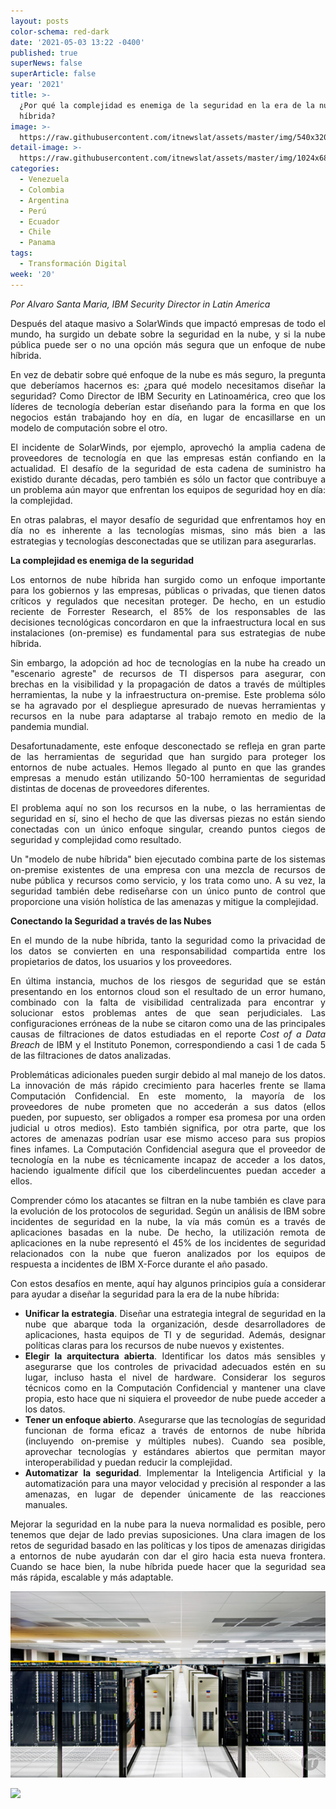 ```yaml
---
layout: posts
color-schema: red-dark
date: '2021-05-03 13:22 -0400'
published: true
superNews: false
superArticle: false
year: '2021'
title: >-
  ¿Por qué la complejidad es enemiga de la seguridad en la era de la nube
  híbrida?
image: >-
  https://raw.githubusercontent.com/itnewslat/assets/master/img/540x320/IBM-Nube-Hibrida-p.jpg
detail-image: >-
  https://raw.githubusercontent.com/itnewslat/assets/master/img/1024x680/IBM-Nube-Hibrida-g.jpg
categories:
  - Venezuela
  - Colombia
  - Argentina
  - Perú
  - Ecuador
  - Chile
  - Panama
tags:
  - Transformación Digital
week: '20'
---
```

<p style="text-align: justify;"><em>Por Alvaro Santa Maria, IBM Security Director in Latin America</em></p>
<p style="text-align: justify;">Después del ataque masivo a SolarWinds que impactó empresas de todo el mundo, ha surgido un debate sobre la seguridad en la nube, y si la nube pública puede ser o no una opción más segura que un enfoque de nube híbrida.</p>
<p style="text-align: justify;">En vez de debatir sobre qué enfoque de la nube es más seguro, la pregunta que deberíamos hacernos es: ¿para qué modelo necesitamos diseñar la seguridad? Como Director de IBM Security en Latinoamérica, creo que los líderes de tecnología deberían estar diseñando para la forma en que los negocios están trabajando hoy en día, en lugar de encasillarse en un modelo de computación sobre el otro.</p>
<p style="text-align: justify;">El incidente de SolarWinds, por ejemplo, aprovechó la amplia cadena de proveedores de tecnología en que las empresas están confiando en la actualidad. El desafío de la seguridad de esta cadena de suministro ha existido durante décadas, pero también es sólo un factor que contribuye a un problema aún mayor que enfrentan los equipos de seguridad hoy en día: la complejidad.</p>
<p style="text-align: justify;">En otras palabras, el mayor desafío de seguridad que enfrentamos hoy en día no es inherente a las tecnologías mismas, sino más bien a las estrategias y tecnologías desconectadas que se utilizan para asegurarlas.

<strong>La complejidad es enemiga de la seguridad</strong></p>
<p style="text-align: justify;">Los entornos de nube híbrida han surgido como un enfoque importante para los gobiernos y las empresas, públicas o privadas, que tienen datos críticos y regulados que necesitan proteger. De hecho, en un estudio reciente de Forrester Research, el 85% de los responsables de las decisiones tecnológicas concordaron en que la infraestructura local en sus instalaciones (on-premise) es fundamental para sus estrategias de nube híbrida.</p>
<p style="text-align: justify;">Sin embargo, la adopción ad hoc de tecnologías en la nube ha creado un "escenario agreste" de recursos de TI dispersos para asegurar, con brechas en la visibilidad y la propagación de datos a través de múltiples herramientas, la nube y la infraestructura on-premise. Este problema sólo se ha agravado por el despliegue apresurado de nuevas herramientas y recursos en la nube para adaptarse al trabajo remoto en medio de la pandemia mundial.</p>
<p style="text-align: justify;">Desafortunadamente, este enfoque desconectado se refleja en gran parte de las herramientas de seguridad que han surgido para proteger los entornos de nube actuales. Hemos llegado al punto en que las grandes empresas a menudo están utilizando 50-100 herramientas de seguridad distintas de docenas de proveedores diferentes.</p>
<p style="text-align: justify;">El problema aquí no son los recursos en la nube, o las herramientas de seguridad en sí, sino el hecho de que las diversas piezas no están siendo conectadas con un único enfoque singular, creando puntos ciegos de seguridad y complejidad como resultado.</p>
<p style="text-align: justify;">Un "modelo de nube híbrida" bien ejecutado combina parte de los sistemas on-premise existentes de una empresa con una mezcla de recursos de nube pública y recursos como servicio, y los trata como uno. A su vez, la seguridad también debe rediseñarse con un único punto de control que proporcione una visión holística de las amenazas y mitigue la complejidad.</p>
<p style="text-align: justify;"><strong>Conectando la Seguridad a través de las Nubes </strong></p>
<p style="text-align: justify;">En el mundo de la nube híbrida, tanto la seguridad como la privacidad de los datos se convierten en una responsabilidad compartida entre los propietarios de datos, los usuarios y los proveedores.</p>
<p style="text-align: justify;">En última instancia, muchos de los riesgos de seguridad que se están presentando en los entornos cloud son el resultado de un error humano, combinado con la falta de visibilidad centralizada para encontrar y solucionar estos problemas antes de que sean perjudiciales. Las configuraciones erróneas de la nube se citaron como una de las principales causas de filtraciones de datos estudiadas en el reporte <em>Cost of a Data Breach</em> de IBM y el Instituto Ponemon, correspondiendo a casi 1 de cada 5 de las filtraciones de datos analizadas.</p>
<p style="text-align: justify;">Problemáticas adicionales pueden surgir debido al mal manejo de los datos. La innovación de más rápido crecimiento para hacerles frente se llama Computación Confidencial. En este momento, la mayoría de los proveedores de nube prometen que no accederán a sus datos (ellos pueden, por supuesto, ser obligados a romper esa promesa por una orden judicial u otros medios). Esto también significa, por otra parte, que los actores de amenazas podrían usar ese mismo acceso para sus propios fines infames. La Computación Confidencial asegura que el proveedor de tecnología en la nube es técnicamente incapaz de acceder a los datos, haciendo igualmente difícil que los ciberdelincuentes puedan acceder a ellos.</p>
<p style="text-align: justify;">Comprender cómo los atacantes se filtran en la nube también es clave para la evolución de los protocolos de seguridad. Según un análisis de IBM sobre incidentes de seguridad en la nube, la vía más común es a través de aplicaciones basadas en la nube. De hecho, la utilización remota de aplicaciones en la nube representó el 45% de los incidentes de seguridad relacionados con la nube que fueron analizados por los equipos de respuesta a incidentes de IBM X-Force durante el año pasado.</p>
<p style="text-align: justify;">Con estos desafíos en mente, aquí hay algunos principios guía a considerar para ayudar a diseñar la seguridad para la era de la nube híbrida:</p>

<ul style="text-align: justify;">
	<li><strong>Unificar la estrategia</strong>. Diseñar una estrategia integral de seguridad en la nube que abarque toda la organización, desde desarrolladores de aplicaciones, hasta equipos de TI y de seguridad. Además, designar políticas claras para los recursos de nube nuevos y existentes.</li>
	<li><strong>Elegir la arquitectura abierta</strong>. Identificar los datos más sensibles y asegurarse que los controles de privacidad adecuados estén en su lugar, incluso hasta el nivel de hardware. Considerar los seguros técnicos como en la Computación Confidencial y mantener una clave propia, esto hace que ni siquiera el proveedor de nube puede acceder a los datos.</li>
	<li><strong>Tener un enfoque abierto</strong>. Asegurarse que las tecnologías de seguridad funcionan de forma eficaz a través de entornos de nube híbrida (incluyendo on-premise y múltiples nubes). Cuando sea posible, aprovechar tecnologías y estándares abiertos que permitan mayor interoperabilidad y puedan reducir la complejidad.</li>
	<li><strong>Automatizar la seguridad</strong>. Implementar la Inteligencia Artificial y la automatización para una mayor velocidad y precisión al responder a las amenazas, en lugar de depender únicamente de las reacciones manuales.</li>
</ul>
<p style="text-align: justify;">Mejorar la seguridad en la nube para la nueva normalidad es posible, pero tenemos que dejar de lado previas suposiciones. Una clara imagen de los retos de seguridad basado en las políticas y los tipos de amenazas dirigidas a entornos de nube ayudarán con dar el giro hacia esta nueva frontera. Cuando se hace bien, la nube híbrida puede hacer que la seguridad sea más rápida, escalable y más adaptable.</p>

![](https://raw.githubusercontent.com/itnewslat/assets/master/img/540x320/IBM-Nube-Hibrida-p.jpg)


<img src="https://tracker.metricool.com/c3po.jpg?hash=56f88a41e39ab42c063cc51676587a04"/>